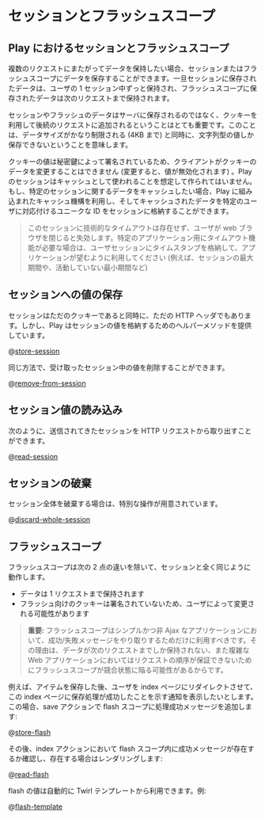 <!--- Copyright (C) 2009-2015 Typesafe Inc. <http://www.typesafe.com> -->
<!--
# Session and Flash scopes
-->
# セッションとフラッシュスコープ

<!--
## How it is different in Play
-->
## Play におけるセッションとフラッシュスコープ

<!--
If you have to keep data across multiple HTTP requests, you can save them in the Session or the Flash scope. Data stored in the Session are available during the whole user session, and data stored in the flash scope are only available to the next request.
-->
複数のリクエストにまたがってデータを保持したい場合、セッションまたはフラッシュスコープにデータを保存することができます。一旦セッションに保存されたデータは、ユーザの 1 セッション中ずっと保持され、フラッシュスコープに保存されたデータは次のリクエストまで保持されます。

<!--
It’s important to understand that Session and Flash data are not stored in the server but are added to each subsequent HTTP Request, using Cookies. This means that the data size is very limited (up to 4 KB) and that you can only store string values.
-->
セッションやフラッシュのデータはサーバに保存されるのではなく、クッキーを利用して後続のリクエストに追加されるということはとても重要です。このことは、データサイズがかなり制限される (4KB まで) と同時に、文字列型の値しか保存できないということを意味します。

<!--
Cookies are signed with a secret key so the client can’t modify the cookie data (or it will be invalidated). The Play session is not intended to be used as a cache. If you need to cache some data related to a specific session, you can use the Play built-in cache mechanism and use the session to store a unique ID to associate the cached data with a specific user.
-->
クッキーの値は秘密鍵によって署名されているため、クライアントがクッキーのデータを変更することはできません (変更すると、値が無効化されます) 。Play のセッションはキャッシュとして使われることを想定して作られてはいません。もし、特定のセッションに関するデータをキャッシュしたい場合、Play に組み込まれたキャッシュ機構を利用し、そしてキャッシュされたデータを特定のユーザに対応付けるユニークな ID をセッションに格納することができます。

<!--
> There is no technical timeout for the session, which expires when the user closes the web browser. If you need a functional timeout for a specific application, just store a timestamp into the user Session and use it however your application needs (e.g. for a maximum session duration, maximum inactivity duration, etc.).
-->
> このセッションに技術的なタイムアウトは存在せず、ユーザが web ブラウザを閉じると失効します。特定のアプリケーション用にタイムアウト機能が必要な場合は、ユーザセッションにタイムスタンプを格納して、アプリケーションが望むように利用してください (例えば、セッションの最大期間や、活動していない最小期間など)

<!--
## Storing data into the Session
-->
## セッションへの値の保存

<!--
As the Session is just a Cookie, it is also just an HTTP header, but Play provides a helper method to store a session value:
-->
セッションはただのクッキーであると同時に、ただの HTTP ヘッダでもあります。しかし、Play はセッションの値を格納するためのヘルパーメソッドを提供しています。

@[store-session](code/javaguide/http/JavaSessionFlash.java)

<!--
The same way, you can remove any value from the incoming session:
-->
同じ方法で、受け取ったセッション中の値を削除することができます。

@[remove-from-session](code/javaguide/http/JavaSessionFlash.java)

<!--
## Reading a Session value
-->
## セッション値の読み込み

<!--
You can retrieve the incoming Session from the HTTP request:
-->
次のように、送信されてきたセッションを HTTP リクエストから取り出すことができます。

@[read-session](code/javaguide/http/JavaSessionFlash.java)

<!--
## Discarding the whole session
-->
## セッションの破棄

<!--
If you want to discard the whole session, there is special operation:
-->
セッション全体を破棄する場合は、特別な操作が用意されています。

@[discard-whole-session](code/javaguide/http/JavaSessionFlash.java)

<!--
## Flash scope
-->
## フラッシュスコープ

<!--
The Flash scope works exactly like the Session, but with two differences:
-->
フラッシュスコープは次の 2 点の違いを除いて、セッションと全く同じように動作します。

<!--
- data are kept for only one request
- the Flash cookie is not signed, making it possible for the user to modify it.
-->
- データは 1 リクエストまで保持されます
- フラッシュ向けのクッキーは署名されていないため、ユーザによって変更される可能性があります

<!--
> **Important:** The flash scope should only be used to transport success/error messages on simple non-Ajax applications. As the data are just kept for the next request and because there are no guarantees to ensure the request order in a complex Web application, the Flash scope is subject to race conditions.
-->
> **重要:** フラッシュスコープはシンプルかつ非 Ajax なアプリケーションにおいて、成功/失敗メッセージをやり取りするためだけに利用すべきです。その理由は、データが次のリクエストまでしか保持されない、また複雑な Web アプリケーションにおいてはリクエストの順序が保証できないためにフラッシュスコープが競合状態に陥る可能性があるからです。

<!--
So for example, after saving an item, you might want to redirect the user back to the index page, and you might want to display an error on the index page saying that the save was successful.  In the save action, you would add the success message to the flash scope:
-->
例えば、アイテムを保存した後、ユーザを index ページにリダイレクトさせて、この index ページに保存処理が成功したことを示す通知を表示したいとします。この場合、save アクションで flash スコープに処理成功メッセージを追加します:

@[store-flash](code/javaguide/http/JavaSessionFlash.java)

<!--
Then in the index action, you could check if the success message exists in the flash scope, and if so, render it:
-->
その後、index アクションにおいて flash スコープ内に成功メッセージが存在するか確認し、存在する場合はレンダリングします:

@[read-flash](code/javaguide/http/JavaSessionFlash.java)

<!--
A flash value is also automatically available in Twirl templates. For example:
-->
flash の値は自動的に Twirl テンプレートから利用できます。例:

@[flash-template](code/javaguide/http/views/index.scala.html)
